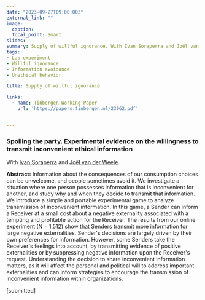 ```yaml
---
date: "2023-09-27T09:00:00Z"
external_link: ""
image:
  caption: 
  focal_point: Smart
slides: 
summary: Supply of willful ignorance. With Ivan Soraperra and Joël van der Weele. [submitted]
tags:
- Lab experiment
- Willful ignorance
- Information avoidance
- Unethical behavior

title: Supply of willful ignorance

links:
  - name: Tinbergen Working Paper
    url: 'https://papers.tinbergen.nl/23062.pdf'

    
---
```


<h3> Spoiling the party. Experimental evidence on the willingness to transmit inconvenient ethical information </h3> 

With [Ivan Soraperra](https://sites.google.com/site/ivansoraperra/) and [Joël van der Weele](https://www.joelvanderweele.eu/). 

<b>Abstract:</b>
Information about the consequences of our consumption choices can be unwelcome, and people sometimes avoid it. We investigate a situation where one person possesses information that is inconvenient for another, and study why and when they decide to transmit that information. We introduce a simple and portable experimental game to analyze transmission of inconvenient information. In this game, a Sender can inform a Receiver at a small cost about a negative externality associated with a tempting and profitable action for the Receiver. The results from our online experiment (N = 1,512) show that Senders transmit more information for large negative externalities. Sender's decisions are largely driven by their own preferences for information. However, some Senders take the Receiver's feelings into account, by transmitting evidence of positive externalities or by suppressing negative information upon the Receiver's request. Understanding the decision to share inconvenient information matters, as it will affect the personal and political will to address important externalities and can inform strategies to encourage the transmission of inconvenient information within organizations.

[submitted] 

